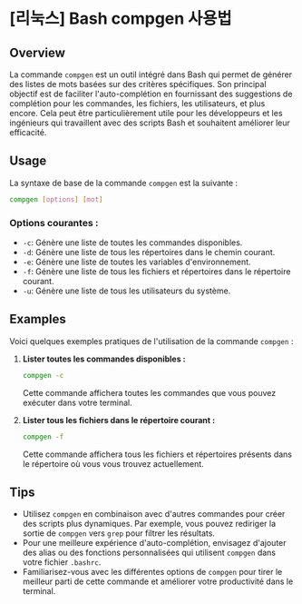 # [리눅스] Bash compgen 사용법

## Overview
La commande `compgen` est un outil intégré dans Bash qui permet de générer des listes de mots basées sur des critères spécifiques. Son principal objectif est de faciliter l'auto-complétion en fournissant des suggestions de complétion pour les commandes, les fichiers, les utilisateurs, et plus encore. Cela peut être particulièrement utile pour les développeurs et les ingénieurs qui travaillent avec des scripts Bash et souhaitent améliorer leur efficacité.

## Usage
La syntaxe de base de la commande `compgen` est la suivante :

```bash
compgen [options] [mot]
```

### Options courantes :
- `-c`: Génère une liste de toutes les commandes disponibles.
- `-d`: Génère une liste de tous les répertoires dans le chemin courant.
- `-e`: Génère une liste de toutes les variables d'environnement.
- `-f`: Génère une liste de tous les fichiers et répertoires dans le répertoire courant.
- `-u`: Génère une liste de tous les utilisateurs du système.

## Examples
Voici quelques exemples pratiques de l'utilisation de la commande `compgen` :

1. **Lister toutes les commandes disponibles :**
   ```bash
   compgen -c
   ```
   Cette commande affichera toutes les commandes que vous pouvez exécuter dans votre terminal.

2. **Lister tous les fichiers dans le répertoire courant :**
   ```bash
   compgen -f
   ```
   Cette commande affichera tous les fichiers et répertoires présents dans le répertoire où vous vous trouvez actuellement.

## Tips
- Utilisez `compgen` en combinaison avec d'autres commandes pour créer des scripts plus dynamiques. Par exemple, vous pouvez rediriger la sortie de `compgen` vers `grep` pour filtrer les résultats.
- Pour une meilleure expérience d'auto-complétion, envisagez d'ajouter des alias ou des fonctions personnalisées qui utilisent `compgen` dans votre fichier `.bashrc`.
- Familiarisez-vous avec les différentes options de `compgen` pour tirer le meilleur parti de cette commande et améliorer votre productivité dans le terminal.